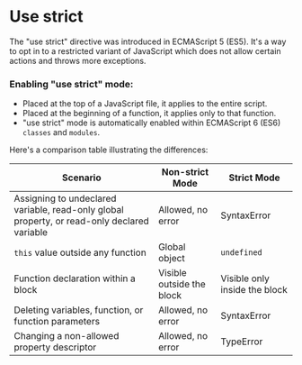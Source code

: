 # Use strict

The "use strict" directive was introduced in ECMAScript 5 (ES5). It's a way to opt in to a restricted variant of JavaScript which does not allow certain actions and throws more exceptions.

### Enabling "use strict" mode:
- Placed at the top of a JavaScript file, it applies to the entire script.
- Placed at the beginning of a function, it applies only to that function.
- "use strict" mode is automatically enabled within ECMAScript 6 (ES6) `classes` and `modules`.

Here's a comparison table illustrating the differences:

| Scenario | Non-strict Mode | Strict Mode |
|---|---|---|
| Assigning to undeclared variable, read-only global property, or read-only declared variable | Allowed, no error | SyntaxError |
| `this` value outside any function | Global object | `undefined` |
| Function declaration within a block | Visible outside the block | Visible only inside the block |
| Deleting variables, function, or function parameters | Allowed, no error | SyntaxError |
| Changing a non-allowed property descriptor | Allowed, no error | TypeError |